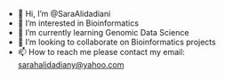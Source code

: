 - 👋 Hi, I’m @SaraAlidadiani
- 👀 I’m interested in Bioinformatics
- 🌱 I’m currently learning Genomic Data Science 
- 💞️ I’m looking to collaborate on Bioinformatics projects
- 📫 How to reach me please contact my email: sarahalidadiany@yahoo.com

<!---
SaraAlidadiani/SaraAlidadiani is a ✨ special ✨ repository because its `README.md` (this file) appears on your GitHub profile.
You can click the Preview link to take a look at your changes.
--->
